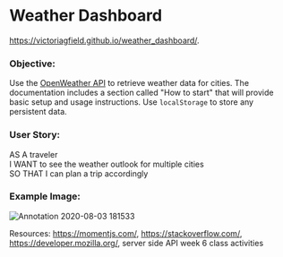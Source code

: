 # Weather Dashboard
https://victoriagfield.github.io/weather_dashboard/.

### Objective: 

Use the [OpenWeather API](https://openweathermap.org/api) to retrieve weather data for cities. The documentation includes a section called "How to start" that will provide basic setup and usage instructions. Use `localStorage` to store any persistent data.

### User Story:

AS A traveler <br>
I WANT to see the weather outlook for multiple cities <br>
SO THAT I can plan a trip accordingly <br>

### Example Image:

![Annotation 2020-08-03 181533](https://user-images.githubusercontent.com/66035385/89232395-5def9280-d5b5-11ea-9fe1-d8bd38127e1f.jpg)

Resources:
https://momentjs.com/, https://stackoverflow.com/, https://developer.mozilla.org/, server side API week 6 class activities
